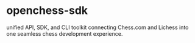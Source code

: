 # openchess-sdk
unified API, SDK, and CLI toolkit connecting Chess.com and Lichess into one seamless chess development experience.
